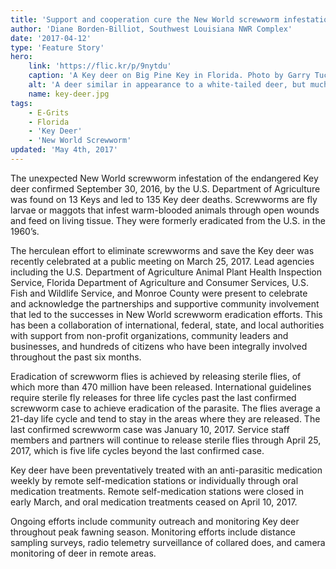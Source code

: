```yaml
---
title: 'Support and cooperation cure the New World screwworm infestation in the Keys'
author: 'Diane Borden-Billiot, Southwest Louisiana NWR Complex'
date: '2017-04-12'
type: 'Feature Story'
hero:
    link: 'https://flic.kr/p/9nytdu'
    caption: 'A Key deer on Big Pine Key in Florida. Photo by Garry Tucker, USFWS.'
    alt: 'A deer similar in appearance to a white-tailed deer, but much smaller in size'
    name: key-deer.jpg
tags:
    - E-Grits
    - Florida
    - 'Key Deer'
    - 'New World Screwworm'
updated: 'May 4th, 2017'
---
```


The unexpected New World screwworm infestation of the endangered Key deer confirmed September 30, 2016, by the U.S. Department of Agriculture was found on 13 Keys and led to 135 Key deer deaths.  Screwworms are fly larvae or maggots that infest warm-blooded animals through open wounds and feed on living tissue. They were formerly eradicated from the U.S. in the 1960’s.  

The herculean effort to eliminate screwworms and save the Key deer was recently celebrated at a public meeting on March 25, 2017.  Lead agencies including the U.S. Department of Agriculture Animal Plant Health Inspection Service, Florida Department of Agriculture and Consumer Services, U.S. Fish and Wildlife Service, and Monroe County were present to celebrate and acknowledge the partnerships and supportive community involvement that led to the successes in New World screwworm eradication efforts.  This has been a collaboration of international, federal, state, and local authorities with support from non-profit organizations, community leaders and businesses, and hundreds of citizens who have been integrally involved throughout the past six months.

Eradication of screwworm flies is achieved by releasing sterile flies, of which more than 470 million have been released.  International guidelines require sterile fly releases for three life cycles past the last confirmed screwworm case to achieve eradication of the parasite.  The flies average a 21-day life cycle and tend to stay in the areas where they are released.  The last confirmed screwworm case was January 10, 2017.  Service staff members and partners will continue to release sterile flies through April 25, 2017, which is five life cycles beyond the last confirmed case.  

Key deer have been preventatively treated with an anti-parasitic medication weekly by remote self-medication stations or individually through oral medication treatments.  Remote self-medication stations were closed in early March, and oral medication treatments ceased on April 10, 2017.

Ongoing efforts include community outreach and monitoring Key deer throughout peak fawning season.  Monitoring efforts include distance sampling surveys, radio telemetry surveillance of collared does, and camera monitoring of deer in remote areas.
